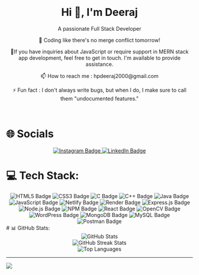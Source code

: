 <br><h1 align="center">Hi 👋, I'm Deeraj</h1>
<p align="center" margin="5rem">A passionate Full Stack Developer</p>
<p align="center">🚀 Coding like there's no merge conflict tomorrow!</p>
<p align="center">💬If you have inquiries about JavaScript or require support in MERN stack app development, feel free to get in touch. I'm available to provide assistance.</p>
<p align="center">📫 How to reach me : hpdeeraj2000@gmail.com</p>
<p align="center">⚡ Fun fact :    I don't always write bugs, but when I do, I make sure to call them "undocumented features."</p>


<br><h1>🌐 Socials</h1> 
<div align="center">
<a href="https://instagram.com/_dee.raj_" target="_blank">
    <img src="https://img.shields.io/badge/Instagram-%23E4405F.svg?logo=Instagram&logoColor=white" alt="Instagram Badge">
  </a>

  <a href="https://linkedin.com/in/in/deeraj-s" target="_blank">
    <img src="https://img.shields.io/badge/LinkedIn-%230077B5.svg?logo=linkedin&logoColor=white" alt="LinkedIn Badge">
  </a>
  </div>

# 💻 Tech Stack:
<div align="center">
 <img src="https://img.shields.io/badge/html5-%23E34F26.svg?style=for-the-badge&logo=html5&logoColor=white" alt="HTML5 Badge">
  <img src="https://img.shields.io/badge/css3-%231572B6.svg?style=for-the-badge&logo=css3&logoColor=white" alt="CSS3 Badge">
  <img src="https://img.shields.io/badge/c-%2300599C.svg?style=for-the-badge&logo=c&logoColor=white" alt="C Badge">
  <img src="https://img.shields.io/badge/c++-%2300599C.svg?style=for-the-badge&logo=c%2B%2B&logoColor=white" alt="C++ Badge">
  <img src="https://img.shields.io/badge/java-%23ED8B00.svg?style=for-the-badge&logo=openjdk&logoColor=white" alt="Java Badge">
  <img src="https://img.shields.io/badge/javascript-%23323330.svg?style=for-the-badge&logo=javascript&logoColor=%23F7DF1E" alt="JavaScript Badge">
  <img src="https://img.shields.io/badge/netlify-%23000000.svg?style=for-the-badge&logo=netlify&logoColor=#00C7B7" alt="Netlify Badge">
  <img src="https://img.shields.io/badge/Render-%46E3B7.svg?style=for-the-badge&logo=render&logoColor=white" alt="Render Badge">
  <img src="https://img.shields.io/badge/express.js-%23404d59.svg?style=for-the-badge&logo=express&logoColor=%2361DAFB" alt="Express.js Badge">
  <img src="https://img.shields.io/badge/node.js-6DA55F?style=for-the-badge&logo=node.js&logoColor=white" alt="Node.js Badge">
  <img src="https://img.shields.io/badge/NPM-%23CB3837.svg?style=for-the-badge&logo=npm&logoColor=white" alt="NPM Badge">
  <img src="https://img.shields.io/badge/react-%2320232a.svg?style=for-the-badge&logo=react&logoColor=%2361DAFB" alt="React Badge">
  <img src="https://img.shields.io/badge/opencv-%23white.svg?style=for-the-badge&logo=opencv&logoColor=white" alt="OpenCV Badge">
  <img src="https://img.shields.io/badge/WordPress-%23117AC9.svg?style=for-the-badge&logo=WordPress&logoColor=white" alt="WordPress Badge">
  <img src="https://img.shields.io/badge/MongoDB-%234ea94b.svg?style=for-the-badge&logo=mongodb&logoColor=white" alt="MongoDB Badge">
  <img src="https://img.shields.io/badge/mysql-%2300000f.svg?style=for-the-badge&logo=mysql&logoColor=white" alt="MySQL Badge">
  <img src="https://img.shields.io/badge/Postman-FF6C37?style=for-the-badge&logo=postman&logoColor=white" alt="Postman Badge">
  
  </div>
# 📊 GitHub Stats:

<div align="center">
  <img src="https://github-readme-stats.vercel.app/api?username=Deeraj-S&theme=react&hide_border=true&include_all_commits=true&count_private=true" alt="GitHub Stats" />
</div>
<div align="center">
  <img src="https://github-readme-streak-stats.herokuapp.com/?user=Deeraj-S&theme=react&hide_border=true" alt="GitHub Streak Stats" />
</div>
<div align="center">
  <img src="https://github-readme-stats.vercel.app/api/top-langs/?username=Deeraj-S&theme=react&hide_border=true&include_all_commits=true&count_private=true&layout=compact" alt="Top Languages" />
</div>

---
[![](https://visitcount.itsvg.in/api?id=Deeraj-S&icon=0&color=9)](https://visitcount.itsvg.in)
